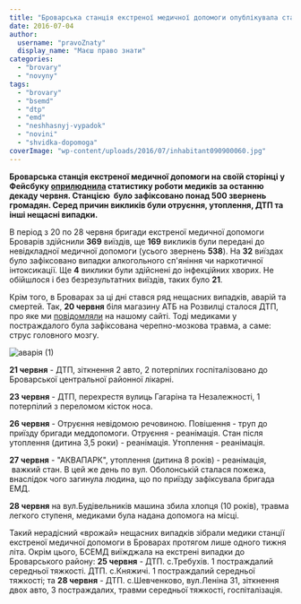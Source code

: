 ```yaml
---
title: "Броварська станція екстреної медичної допомоги опублікувала статистику звернень та виїздів"
date: 2016-07-04
author: 
  username: "pravoZnaty"
  display_name: "Маєш право знати"
categories: 
  - "brovary"
  - "novyny"
tags: 
  - "brovary"
  - "bsemd"
  - "dtp"
  - "emd"
  - "neshhasnyj-vypadok"
  - "novini"
  - "shvidka-dopomoga"
coverImage: "wp-content/uploads/2016/07/inhabitant090900060.jpg"
---
```


**Броварська станція екстреної медичної допомоги на своїй сторінці у Фейсбуку [оприлюднила](https://www.facebook.com/brov.ekstr.103/posts/633118606856769) статистику роботи медиків за останню декаду червня. Станцією  було зафіксовано понад 500 звернень громадян. Серед причин викликів були отруєння, утоплення, ДТП та інші нещасні випадки.**

В період з 20 по 28 червня бригади екстреної медичної допомоги Броварів здійснили **369** виїздів, ще **169** викликів були передані до невідкладної медичної допомоги (усього звернень **538**). На **32** виїздах було зафіксовано випадки алкогольного сп'яніння чи наркотичної інтоксикації. Ще **4** виклики були здійснені до інфекційних хворих. Не обійшлося і без безрезультатних виїздів, таких було **21**.

Крім того, в Броварах за ці дні стався ряд нещасних випадків, аварій та смертей. Так, **20 червня** біля магазину АТБ на Розвилці сталося ДТП, про яке ми [повідомляли](https://mpz.brovary.org/na-rozvyltsi-stalosya-dtp-tojotu-perevernulo-na-dah/) на нашому сайті. Тоді медиками у постраждалого була зафіксована черепно-мозкова травма, а саме: струс головного мозгу.

![аварія (1)](https://mpz.brovary.org/wp-content/uploads/2016/06/avariya-1.jpg)

**21 червня** - ДТП, зіткнення 2 авто, 2 потерпілих госпіталізовано до Броварської центральної районної лікарні.

**23 червня** - ДТП, перехрестя вулиць Гагаріна та Незалежності, 1 потерпілий з переломом кісток носа.

**26 червня** - Отруєння невідомою речовиною. Повішення - труп до приїзду бригади меддопомоги. Отруєння - реанімація. Стан після утоплення (дитина 3,5 роки) - реанімація. Утоплення - реанімація.

**27 червня** - "АКВАПАРК", утоплення (дитина 8 років) - реанімація,  важкий стан. В цей же день по вул. Оболонській сталася пожежа, внаслідок чого загинула людина, що по приїзду зафіксувала бригада ЕМД.

**28 червня** на вул.Будівельників машина збила хлопця (10 років), травма легкого ступеня, медиками була надана допомога на місці.

Такий нерадісний «врожай» нещасних випадків зібрали медики станції екстреної медичної допомоги в Броварах протягом лише одного тижня літа. Окрім цього, БСЕМД виїжджала на екстрені випадки до Броварського району: **25 червня** - ДТП. с.Требухів. 1 постраждалий середньої тяжкості. ДТП. с.Княжичі. 1 постраждалий середньої тяжкості; та **28 червня** - ДТП. с.Шевченково, вул.Леніна 31, зіткнення двох авто, 3 постраждалих, травми середньої тяжкості, госпіталізація.
